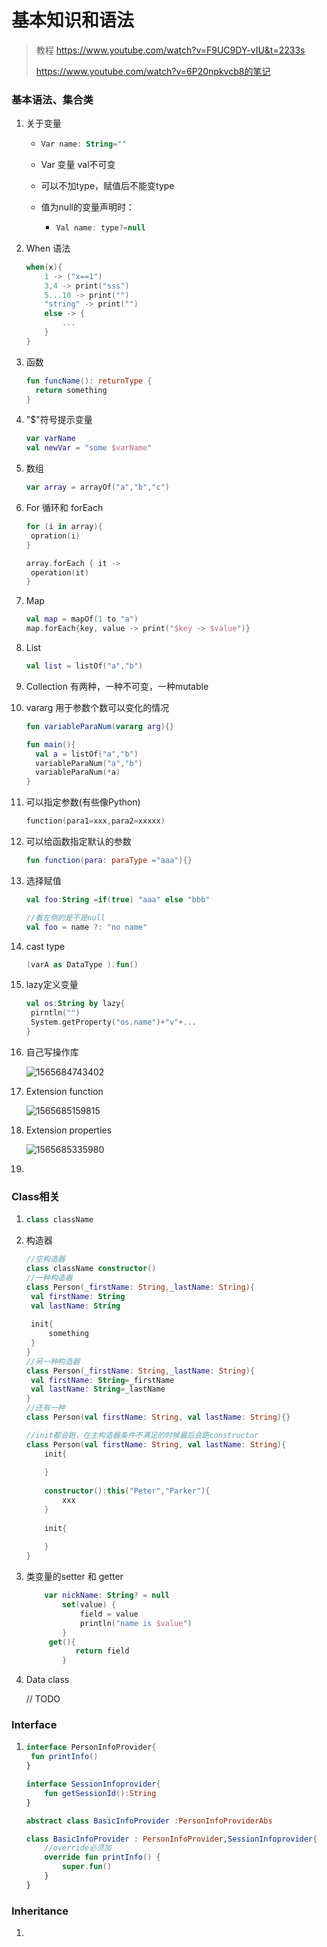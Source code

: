 

# 基本知识和语法

> 教程  https://www.youtube.com/watch?v=F9UC9DY-vIU&t=2233s 
>
> https://www.youtube.com/watch?v=6P20npkvcb8的笔记

### 基本语法、集合类

1. 关于变量
      - ```kotlin
        Var name: String="" 
        ```

      - Var 变量 val不可变 

      - 可以不加type，赋值后不能变type 

    - 值为null的变量声明时： 

      - ```kotlin
        Val name: type?=null 
        ```

2. When 语法

      ```kotlin
      when(x){
          1 -> ("x==1")
          3,4 -> print("sss")
          5...10 -> print("")
          "string" -> print("")
          else -> {
              ...
          }
      }
      ```

      

3. 函数

      ```kotlin
      fun funcName(): returnType {
      	return something
      }
      ```

      

4. "$"符号提示变量 

   ```kotlin
   var varName
   val newVar = "some $varName"
   ```

5. 数组

   ```kotlin
   var array = arrayOf("a","b","c")
   ```

6. For 循环和 forEach

   ```kotlin
   for (i in array){
   	opration(i)
   }
   ```

   ```kotlin
   array.forEach { it ->
   	operation(it)
   }
   ```

7. Map

      ```kotlin
      val map = mapOf(1 to "a")
      map.forEach{key, value -> print("$key -> $value")}
      ```

8. List

      ```kotlin
      val list = listOf("a","b")
      ```

9. Collection 有两种，一种不可变，一种mutable

10. vararg 用于参数个数可以变化的情况

      ```kotlin
      fun variableParaNum(vararg arg){}
      
      fun main(){
      	val a = listOf("a","b")
      	variableParaNum("a","b")
      	variableParaNum(*a)
      }
      ```

11. 可以指定参数(有些像Python)

       ```kotlin
       function(para1=xxx,para2=xxxxx)
       ```

12. 可以给函数指定默认的参数

       ```kotlin
       fun function(para: paraType ="aaa"){}
       ```

13. 选择赋值

       ```kotlin
       val foo:String =if(true) "aaa" else "bbb" 
       
       //看左侧的是不是null
       val foo = name ?: "no name"
       ```

14. cast type

       ```kotlin
       (varA as DataType ).fun()
       ```

15. lazy定义变量

       ```kotlin
       val os:String by lazy{
       	pirntln("")
       	System.getProperty("os.name")+"v"+...
       }
       ```

16. 自己写操作库

       ![1565684743402](Basic_Knowledge/1565684743402.png)

17. Extension function

       ![1565685159815](Basic_Knowledge/1565685159815.png)

18. Extension properties

    ![1565685335980](Basic_Knowledge/1565685335980.png)

19. 



 

   

   

   



### Class相关

1. ```kotlin
   class className
   ```

2. 构造器

   ```kotlin
   //空构造器
   class className constructor()
   //一种构造器
   class Person(_firstName: String,_lastName: String){
   	val firstName: String
   	val lastName: String
   	
   	init{
   		something
   	}
   }
   //另一种构造器
   class Person(_firstName: String,_lastName: String){
   	val firstName: String=_firstName
   	val lastName: String=_lastName
   }
   //还有一种
   class Person(val firstName: String, val lastName: String){}
   
   //init都会跑，在主构造器条件不满足的时候最后会跑constructor
   class Person(val firstName: String, val lastName: String){
       init{
           
       }
       
       constructor():this("Peter","Parker"){
           xxx
       }
       
       init{
           
       }
   }
   ```

3. 类变量的setter 和 getter

   ```kotlin
       var nickName: String? = null
           set(value) {
               field = value
               println("name is $value")
           }
   		get(){
              return field 
           }
   ```

4. Data class

   // TODO

### Interface

1. ```kotlin
   interface PersonInfoProvider{
   	fun printInfo()
   }
   
   interface SessionInfoprovider{
       fun getSessionId():String
   }
   
   abstract class BasicInfoProvider :PersonInfoProviderAbs
   
   class BasicInfoProvider : PersonInfoProvider,SessionInfoprovider{
       //override必须加
       override fun printInfo() {
           super.fun()
       }
   }
   
   
   ```

   

### Inheritance 

1. 